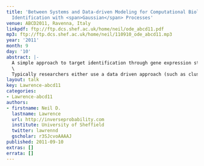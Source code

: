 ```yaml
---
title: 'Between Systems and Data-driven Modeling for Computational Biology: Target
  Identification with <span>Gaussian</span> Processes'
venue: ABCD2011, Ravenna, Italy
linkpdf: ftp://ftp.dcs.shef.ac.uk/home/neil/ode_abcd11.pdf
mp3: ftp://ftp.dcs.shef.ac.uk/home/neil/110910_ode_abcd11.mp3
year: '2011'
month: 9
day: '10'
abstract: |-
  A simple approach to target identification through gene expression studies has been to cluster the expression profiles and look for coregulated genes within clusters. Within systems biology mechanistic models of gene expression are typically constructed through differential equations. mRNA’s production is taken to be proportional to transcription factor activity (with the proportionality given by the sensitivity) and the mRNA is assumed to decay at a particular rate. The assumption that coregulated genes have similar profiles is equivalent to assuming both the decay and the sensitivity are high.\
  \
  Typically researchers either use a data driven approach (such as clustering) or a model based approach (such as differential equations). In this talk we advocate hybrid techniques which have aspects of the mechanistic and data driven models. We combine simple differential equation models with Gaussian process priors to make probabilistic models with mechanistic underpinnings. We show applications in target identification from mRNA measurements.
layout: talk
key: Lawrence-abcd11
categories:
- Lawrence-abcd11
authors:
- firstname: Neil D.
  lastname: Lawrence
  url: http://inverseprobability.com
  institute: University of Sheffield
  twitter: lawrennd
  gscholar: r3SJcvoAAAAJ
published: 2011-09-10
extras: []
errata: []
---
```

